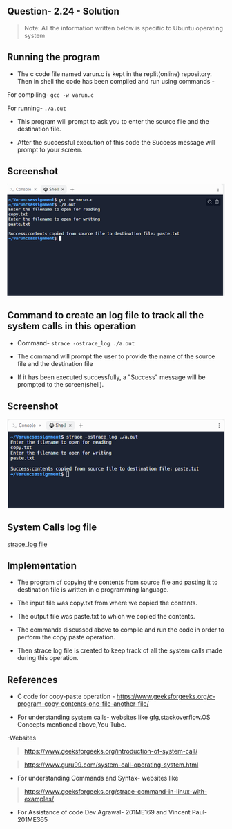 ## Question- 2.24 - Solution

> Note: All the information written below is specific to Ubuntu operating system

## Running the program

- The c code file named varun.c is kept in the replit(online) repository. Then in shell the code has been compiled and run using commands -

For compiling- `gcc -w varun.c`

For running- `./a.out`

- This program will prompt to ask you to enter the source file and the destination file.

- After the successful execution of this code the Success message will prompt to your screen.

## Screenshot

![alt text](https://github.com/varun-tiwari1/CS252_Assignment/blob/master/Question-1/run_code_shell_image.png)

## Command to create an log file to track all the system calls in this operation

- Command- `strace -ostrace_log ./a.out`

- The command will prompt the user to provide the name of the source file and the destination file

- If it has been executed successfully, a "Success" message will be prompted to the screen(shell).


## Screenshot

![alt text](https://github.com/varun-tiwari1/CS252_Assignment/blob/master/Question-1/strace_log_Execution.png)

## System Calls log file

[strace_log file](https://github.com/varun-tiwari1/CS252_Assignment/commit/8ac0816d127468581176d3f91b17075c09f82188)

## Implementation

- The program of copying the contents from source file and pasting it to destination file is written in c programming language.

- The input file was copy.txt from where we copied the contents.

- The output file was paste.txt to which we copied the contents.

- The commands discussed above to compile and run the code in order to perform the copy paste operation.

- Then strace log file is created to keep track of all the system calls made during this operation. 

## References

- C code for copy-paste operation - https://www.geeksforgeeks.org/c-program-copy-contents-one-file-another-file/

- For understanding system calls- websites like gfg,stackoverflow.OS Concepts mentioned above,You Tube.

-Websites

> https://www.geeksforgeeks.org/introduction-of-system-call/

>https://www.guru99.com/system-call-operating-system.html


- For understanding Commands and Syntax- websites like 
> https://www.geeksforgeeks.org/strace-command-in-linux-with-examples/

- For Assistance of code Dev Agrawal-
201ME169 and Vincent Paul- 201ME365

